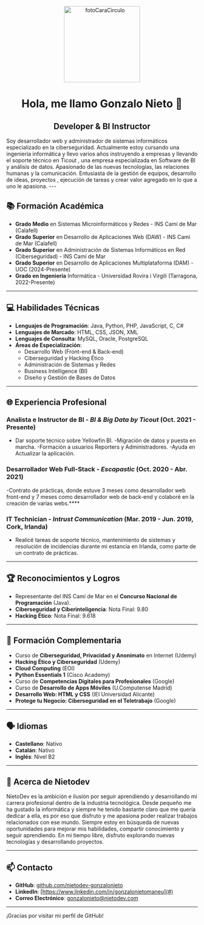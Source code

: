 <p align="center">
  <img src="https://github.com/user-attachments/assets/96dd8eb1-09d0-448c-810b-d02b7ef7f58a" alt="fotoCaraCirculo" width="200"/>
</p>
<h1 align="center">Hola, me llamo Gonzalo Nieto 👋</h1>
<h2 align="center">Developer & BI Instructor</h2>
Soy desarrollador web y administrador de sistemas informáticos especializado en la ciberseguridad. Actualmente estoy cursando una ingeniería informática y llevo varios años instruyendo a empresas y llevando el soporte técnico en Ticout , una empresa especializada en Software de BI y análisis de datos. Apasionado de las nuevas tecnologías, las relaciones humanas y la comunicación. Entusiasta de la gestión de equipos, desarrollo de ideas, proyectos , ejecución de tareas y crear valor agregado en lo que a uno le apasiona.
---

## 📚 Formación Académica

- **Grado Medio** en Sistemas Microinformáticos y Redes - INS Camí de Mar (Calafell)
- **Grado Superior** en Desarrollo de Aplicaciones Web (DAW) - INS Camí de Mar (Calafell)
- **Grado Superior** en Administración de Sistemas Informáticos en Red (Ciberseguridad) - INS Camí de Mar
- **Grado Superior** en Desarrollo de Aplicaciones Multiplataforma (DAM) - UOC (2024-Presente)
- **Grado en Ingeniería** Informática - Universidad Rovira i Virgili (Tarragona, 2022-Presente)

---

## 💻 Habilidades Técnicas

- **Lenguajes de Programación**: Java, Python, PHP, JavaScript, C, C#
- **Lenguajes de Marcado**: HTML, CSS, JSON, XML
- **Lenguajes de Consulta**: MySQL, Oracle, PostgreSQL
- **Áreas de Especialización**: 
  - Desarrollo Web (Front-end & Back-end)
  - Ciberseguridad y Hacking Ético
  - Administración de Sistemas y Redes
  - Business Intelligence (BI)
  - Diseño y Gestión de Bases de Datos

---

## 🌐 Experiencia Profesional

### **Analista e Instructor de BI** - *BI & Big Data by Ticout* (Oct. 2021 - Presente)
- Dar soporte técnico sobre Yellowfin BI.
-Migración de datos y puesta en marcha.
-Formación a usuarios Reporters y Administradores.
-Ayuda en Actualizar la aplicación.

### **Desarrollador Web Full-Stack** - *Escapastic* (Oct. 2020 - Abr. 2021)
-Contrato de prácticas, donde estuve 3 meses como desarrollador web front-end y 7 meses como desarrollador web de back-end y colaboré en la creación de varias webs.****

### **IT Technician** - *Intrust Communication* (Mar. 2019 - Jun. 2019, Cork, Irlanda)
- Realicé tareas de soporte técnico, mantenimiento de sistemas y resolución de incidencias durante mi estancia en Irlanda, como parte de un contrato de prácticas.

---

## 🏆 Reconocimientos y Logros

- Representante del INS Camí de Mar en el **Concurso Nacional de Programación** (Java).
- **Ciberseguridad y Ciberinteligencia**: Nota Final: 9.80
- **Hacking Ético**: Nota Final: 9.618

---

## 📜 Formación Complementaria

- Curso de **Ciberseguridad, Privacidad y Anonimato** en Internet (Udemy)
- **Hacking Ético y Ciberseguridad** (Udemy)
- **Cloud Computing** (EOI)
- **Python Essentials 1** (Cisco Academy)
- Curso de **Competencias Digitales para Profesionales** (Google)
- Curso de **Desarrollo de Apps Móviles** (U.Computense Madrid)
- **Desarrollo Web: HTML y CSS** (IEI Universidad Alicante)
- **Protege tu Negocio: Ciberseguridad en el Teletrabajo** (Google)

---

## 🗣️ Idiomas

- **Castellano**: Nativo
- **Catalán**: Nativo
- **Inglés**: Nivel B2

---

## 📖 Acerca de Nietodev

NietoDev es la ambición e ilusión por seguir aprendiendo y desarrollando mi carrera profesional dentro de la industria tecnológica. Desde pequeño me ha gustado la informática y siempre he tenido bastante claro que me quería dedicar a ella, es por eso que disfruto y me apasiona poder realizar trabajos relacionados con ese mundo. Siempre estoy en búsqueda de nuevas oportunidades para mejorar mis habilidades, compartir conocimiento y seguir aprendiendo. En mi tiempo libre, disfruto explorando nuevas tecnologías y desarrollando proyectos.

---

## 📫 Contacto

- **GitHub**: [github.com/nietodev-gonzalonieto](https://github.com/nietodev-gonzalonieto)
- **LinkedIn**: [https://www.linkedin.com/in/gonzalonietomaneu](#)
- **Correo Electrónico**: gonzalonieto@nietodev.com

---

¡Gracias por visitar mi perfil de GitHub!
